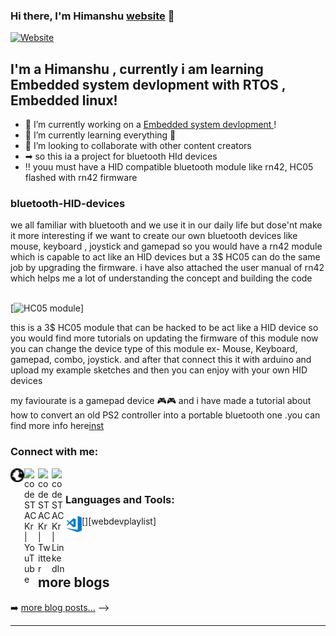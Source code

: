 

### Hi there, I'm Himanshu [website] 👋

[![Website]()](https://jangragi123.wixsite.com/elector)

## I'm a Himanshu , currently i am learning Embedded system devlopment with RTOS , Embedded linux!

- 🔭 I’m currently working on a [Embedded system devlopment ][website]!
- 🤖 I’m currently learning everything 🤣
- 👯 I’m looking to collaborate with other content creators
- ➡ so this ia a project for bluetooth HId devices 
- ‼ youu must have a HID compatible bluetooth module like rn42, HC05 flashed with rn42 firmware 

###  bluetooth-HID-devices
we all familiar with bluetooth and we use it in our daily life but dose'nt make it more interesting if we want to create our own bluetooth devices like mouse, keyboard , joystick and gamepad
so you would have a rn42 module which is capable to act like an HID devices but a 3$ HC05 can do the same job by upgrading the firmware.
i have also attached the user manual of rn42 which helps me a lot of understanding the concept and building the code 

<br>
[<img align="centre" alt="HC05 module" width="40px" src="https://www.google.com/aclk?sa=L&ai=DChcSEwjguZjeup3sAhURHisKHWzbAKwYABAIGgJzZg&sig=AOD64_1n-JpAup3oEs9FQaovCF3pEtRwbQ&ctype=5&q=&ved=2ahUKEwiboJDeup3sAhXYV30KHRfJBjcQ9aACegQIFhBw&adurl=" />]



<br/>

this is a 3$ HC05 module that can be hacked to be act like a HID device so you would find more tutorials on updating the firmware of this module 
now you can change the device type of this module ex- Mouse, Keyboard, gamepad, combo, joystick.
and after that connect this it with arduino and upload my example sketches and then you can enjoy with your own HID devices 

my faviourate is a gamepad device 🎮🎮
and i have made a tutorial about how to convert an old PS2 controller into a portable bluetooth one .you can find more info here[inst]



### Connect with me:

[<img align="left" alt="codeSTACKr.com" width="22px" src="https://raw.githubusercontent.com/iconic/open-iconic/master/svg/globe.svg" />][website]
[<img align="left" alt="codeSTACKr | YouTube" width="22px" src="https://cdn.jsdelivr.net/npm/simple-icons@v3/icons/youtube.svg" />][youtube]
[<img align="left" alt="codeSTACKr | Twitter" width="22px" src="https://cdn.jsdelivr.net/npm/simple-icons@v3/icons/twitter.svg" />][twitter]
[<img align="left" alt="codeSTACKr | LinkedIn" width="22px" src="https://cdn.jsdelivr.net/npm/simple-icons@v3/icons/linkedin.svg" />][linkedin]
<!-- [<img align="left" alt="codeSTACKr | Instagram" width="22px" src="https://cdn.jsdelivr.net/npm/simple-icons@v3/icons/instagram.svg" />][instagram] -->

<br />

### Languages and Tools:

[<img align="left" alt="Visual Studio Code" width="26px" src="https://raw.githubusercontent.com/github/explore/80688e429a7d4ef2fca1e82350fe8e3517d3494d/topics/visual-studio-code/visual-studio-code.png" />][webdevplaylist]
<!-- [<img align="left" alt="HTML5" width="26px" src="https://raw.githubusercontent.com/github/explore/80688e429a7d4ef2fca1e82350fe8e3517d3494d/topics/html/html.png" />][webdevplaylist] -->
<!-- [<img align="left" alt="CSS3" width="26px" src="https://raw.githubusercontent.com/github/explore/80688e429a7d4ef2fca1e82350fe8e3517d3494d/topics/css/css.png" />][cssplaylist]
[<img align="left" alt="Sass" width="26px" src="https://raw.githubusercontent.com/github/explore/80688e429a7d4ef2fca1e82350fe8e3517d3494d/topics/sass/sass.png" />][cssplaylist]
[<img align="left" alt="JavaScript" width="26px" src="https://raw.githubusercontent.com/github/explore/80688e429a7d4ef2fca1e82350fe8e3517d3494d/topics/javascript/javascript.png" />][jsplaylist]
[<img align="left" alt="React" width="26px" src="https://raw.githubusercontent.com/github/explore/80688e429a7d4ef2fca1e82350fe8e3517d3494d/topics/react/react.png" />][reactplaylist]
[<img align="left" alt="Gatsby" width="26px" src="https://raw.githubusercontent.com/github/explore/e94815998e4e0713912fed477a1f346ec04c3da2/topics/gatsby/gatsby.png" />][webdevplaylist]
[<img align="left" alt="GraphQL" width="26px" src="https://raw.githubusercontent.com/github/explore/80688e429a7d4ef2fca1e82350fe8e3517d3494d/topics/graphql/graphql.png" />][webdevplaylist]
[<img align="left" alt="Node.js" width="26px" src="https://raw.githubusercontent.com/github/explore/80688e429a7d4ef2fca1e82350fe8e3517d3494d/topics/nodejs/nodejs.png" />][webdevplaylist]
[<img align="left" alt="Deno" width="26px" src="https://raw.githubusercontent.com/github/explore/361e2821e2dea67711cde99c9c40ed357061cf27/topics/deno/deno.png" />][webdevplaylist]
[<img align="left" alt="SQL" width="26px" src="https://raw.githubusercontent.com/github/explore/80688e429a7d4ef2fca1e82350fe8e3517d3494d/topics/sql/sql.png" />][webdevplaylist]
[<img align="left" alt="MySQL" width="26px" src="https://raw.githubusercontent.com/github/explore/80688e429a7d4ef2fca1e82350fe8e3517d3494d/topics/mysql/mysql.png" />][webdevplaylist]
[<img align="left" alt="MongoDB" width="26px" src="https://raw.githubusercontent.com/github/explore/80688e429a7d4ef2fca1e82350fe8e3517d3494d/topics/mongodb/mongodb.png" />][webdevplaylist]
[<img align="left" alt="Git" width="26px" src="https://raw.githubusercontent.com/github/explore/80688e429a7d4ef2fca1e82350fe8e3517d3494d/topics/git/git.png" />][webdevplaylist]
[<img align="left" alt="GitHub" width="26px" src="https://raw.githubusercontent.com/github/explore/78df643247d429f6cc873026c0622819ad797942/topics/github/github.png" />][webdevplaylist]
[<img align="left" alt="Terminal" width="26px" src="https://raw.githubusercontent.com/github/explore/80688e429a7d4ef2fca1e82350fe8e3517d3494d/topics/terminal/terminal.png" />][webdevplaylist] -->

<br />
<br />

## more blogs 
➡️ [more blog posts...](https://jangragi123.wixsite.com/elector) -->

---


[inst]: https://www.instructables.com/Bluetooth-Joystick/
[HC05_module]: https://drive.google.com/file/d/1XSRA-0S8PrQ3e7d5u7-XL2438ZrYbif-/view?usp=sharing
[website]: https://jangragi123.wixsite.com/elector
[twitter]: https://twitter.com/Himansh09278011
[youtube]: https://www.youtube.com/channel/UCN3tGWHhQYkys3unVZjlOLA?disable_polymer=true
<!-- [instagram]: https://instagram.com/codeSTACKr -->
[linkedin]: https://www.linkedin.com/in/himanshu-jangra-b4865a180/
<!-- [webdevplaylist]: https://www.youtube.com/playlist?list=PLkwxH9e_vrAJ0WbEsFA9W3I1W-g_BTsbt
[jsplaylist]: https://www.youtube.com/playlist?list=PLkwxH9e_vrALRJKu7wfXby3MKeflhTu6B
[cssplaylist]: https://www.youtube.com/playlist?list=PLkwxH9e_vrALSdvZuEh6gqQdmDoDIoqz4
[reactplaylist]: https://www.youtube.com/playlist?list=PLkwxH9e_vrAK4TdffpxKY3QGyHCpxFcQ0 -->
